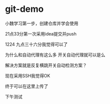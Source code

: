# git-demo
小魏学习第一步，创建仓库并学会使用


21点33分第一次采用idea提交并push

1224 九点三十六分我觉得可以了

为什么和自动代理有这么多
开关自动代理就可以是么

解决方案就是反复横跳开关自动检测方案？

现在采用SSH我觉得OK

终于可以在这里上传了

下午测试


